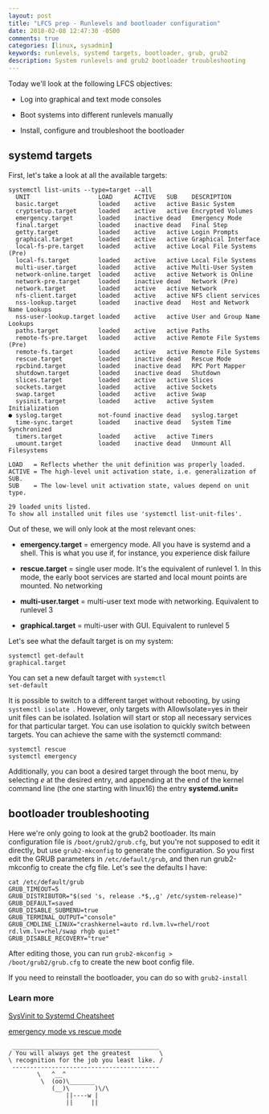 ```yaml
---
layout: post
title: "LFCS prep - Runlevels and bootloader configuration"
date: 2018-02-08 12:47:30 -0500
comments: true
categories: [linux, sysadmin]
keywords: runlevels, systemd targets, bootloader, grub, grub2
description: System runlevels and grub2 bootloader troubleshooting
---
```


Today we'll look at the following LFCS objectives:

* Log into graphical and text mode consoles

* Boot systems into different runlevels manually

* Install, configure and troubleshoot the  bootloader

<!-- more -->

## systemd targets

First, let's take a look at all the available targets:

```
systemctl list-units --type=target --all
  UNIT                   LOAD      ACTIVE   SUB    DESCRIPTION
  basic.target           loaded    active   active Basic System
  cryptsetup.target      loaded    active   active Encrypted Volumes
  emergency.target       loaded    inactive dead   Emergency Mode
  final.target           loaded    inactive dead   Final Step
  getty.target           loaded    active   active Login Prompts
  graphical.target       loaded    active   active Graphical Interface
  local-fs-pre.target    loaded    active   active Local File Systems (Pre)
  local-fs.target        loaded    active   active Local File Systems
  multi-user.target      loaded    active   active Multi-User System
  network-online.target  loaded    active   active Network is Online
  network-pre.target     loaded    inactive dead   Network (Pre)
  network.target         loaded    active   active Network
  nfs-client.target      loaded    active   active NFS client services
  nss-lookup.target      loaded    inactive dead   Host and Network Name Lookups
  nss-user-lookup.target loaded    active   active User and Group Name Lookups
  paths.target           loaded    active   active Paths
  remote-fs-pre.target   loaded    active   active Remote File Systems (Pre)
  remote-fs.target       loaded    active   active Remote File Systems
  rescue.target          loaded    inactive dead   Rescue Mode
  rpcbind.target         loaded    inactive dead   RPC Port Mapper
  shutdown.target        loaded    inactive dead   Shutdown
  slices.target          loaded    active   active Slices
  sockets.target         loaded    active   active Sockets
  swap.target            loaded    active   active Swap
  sysinit.target         loaded    active   active System Initialization
● syslog.target          not-found inactive dead   syslog.target
  time-sync.target       loaded    inactive dead   System Time Synchronized
  timers.target          loaded    active   active Timers
  umount.target          loaded    inactive dead   Unmount All Filesystems

LOAD   = Reflects whether the unit definition was properly loaded.
ACTIVE = The high-level unit activation state, i.e. generalization of SUB.
SUB    = The low-level unit activation state, values depend on unit type.

29 loaded units listed.
To show all installed unit files use 'systemctl list-unit-files'.
```

Out of these, we will only look at the most relevant ones:

- **emergency.target** = emergency mode. All you have is systemd and a shell. This is what you use if, for instance, you experience disk failure

- **rescue.target** = single user mode. It's the equivalent of runlevel 1. In this mode, the early boot services are started and local mount points are mounted. No networking

- **multi-user.target** = multi-user text mode with networking. Equivalent to runlevel 3

- **graphical.target** = multi-user with GUI. Equivalent to runlevel 5

Let's see what the default target is on my system:

```
systemctl get-default
graphical.target
```

You can set a new default target with <code>systemctl set-default</code>

It is possible to switch to a different target without rebooting, by using <code>systemctl isolate <target name></code>. However, only targets with AllowIsolate=yes in their unit files can be isolated. Isolation will start or stop all necessary services for that particular target. You can use isolation to quickly switch between targets. You can achieve the same with the systemctl command:

```
systemctl rescue
systemctl emergency
```

Additionally, you can boot a desired target through the boot menu, by selecting *e* at the desired entry, and appending at the end of the kernel command line (the one starting with linux16) the entry **systemd.unit=<target name>**

## bootloader troubleshooting

Here we're only going to look at the grub2 bootloader. Its main configuration file is <code>/boot/grub2/grub.cfg</code>, but you're not supposed to edit it directly, but use <code>grub2-mkconfig</code> to generate the configuration. So you first edit the GRUB parameters in <code>/etc/default/grub</code>, and then run grub2-mkconfig to create the cfg file. Let's see the defaults I have:

```
cat /etc/default/grub
GRUB_TIMEOUT=5
GRUB_DISTRIBUTOR="$(sed 's, release .*$,,g' /etc/system-release)"
GRUB_DEFAULT=saved
GRUB_DISABLE_SUBMENU=true
GRUB_TERMINAL_OUTPUT="console"
GRUB_CMDLINE_LINUX="crashkernel=auto rd.lvm.lv=rhel/root rd.lvm.lv=rhel/swap rhgb quiet"
GRUB_DISABLE_RECOVERY="true"
```

After editing those, you can run <code>grub2-mkconfig > /boot/grub2/grub.cfg</code> to create the new boot config file.

If you need to reinstall the bootloader, you can do so with <code>grub2-install</code>

### Learn more

[SysVinit to Systemd Cheatsheet](https://fedoraproject.org/wiki/SysVinit_to_Systemd_Cheatsheet)

[emergency mode vs rescue mode](https://lists.freedesktop.org/archives/systemd-devel/2016-February/035709.html)

``` 
 _________________________________________
/ You will always get the greatest        \
\ recognition for the job you least like. /
 -----------------------------------------
        \   ^__^
         \  (oo)\_______
            (__)\       )\/\
                ||----w |
                ||     ||
```
